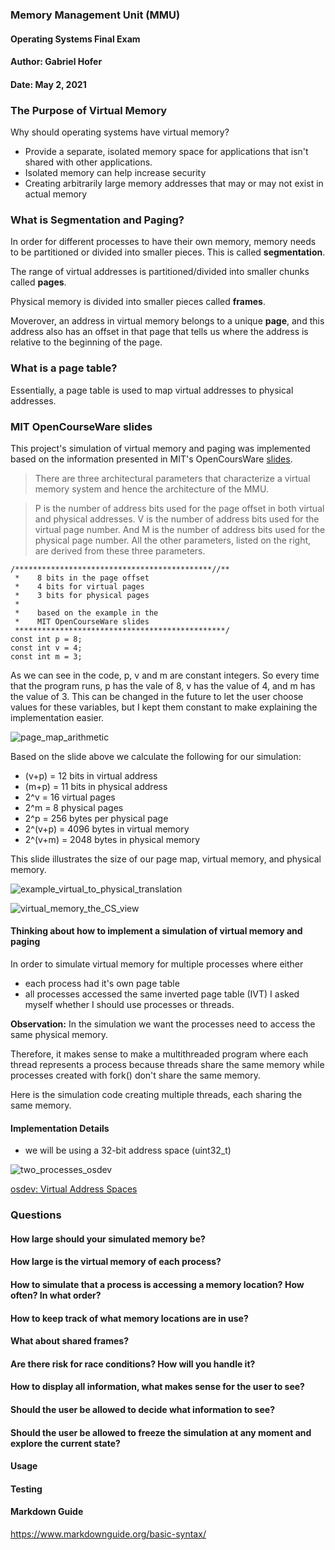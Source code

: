 ### Memory Management Unit (MMU)
#### Operating Systems Final Exam
#### Author: Gabriel Hofer
#### Date: May 2, 2021

### The Purpose of Virtual Memory 

Why should operating systems have virtual memory?
* Provide a separate, isolated memory space for applications that isn't shared with other 
applications.
* Isolated memory can help increase security 
* Creating arbitrarily large memory addresses that may or may not exist in actual memory

### What is Segmentation and Paging? 

In order for different processes to have their own memory, memory needs to be partitioned or divided into smaller pieces. This is called **segmentation**.

The range of virtual addresses is partitioned/divided into smaller chunks called **pages**.

Physical memory is divided into smaller pieces called **frames**.

Moverover, an address in virtual memory belongs to a unique **page**, and this address
also has an offset in that page that tells us where the address is relative to the beginning
of the page.

### What is a page table? 

Essentially, a page table is used to map virtual addresses to physical addresses. 

### MIT OpenCourseWare slides
This project's simulation of virtual memory and paging was implemented based
on the information presented in MIT's OpenCoursWare [slides](https://ocw.mit.edu/courses/electrical-engineering-and-computer-science/6-004-computation-structures-spring-2017/c16/c16s1/).

> There are three architectural parameters that characterize a virtual memory system and hence the architecture of the MMU.

> P is the number of address bits used for the page offset in both virtual and physical addresses. V is the number of address bits used for the virtual page number. And M is the number of address bits used for the physical page number. All the other parameters, listed on the right, are derived from these three parameters.

```
/********************************************//**
 *    8 bits in the page offset 
 *    4 bits for virtual pages
 *    3 bits for physical pages
 * 
 *    based on the example in the
 *    MIT OpenCourseWare slides
 ***********************************************/
const int p = 8;
const int v = 4;
const int m = 3;
```
As we can see in the code, p, v and m are constant integers. So every time that the program runs, p has the vale of 8, v has the value of 4, and m has the value of 3. This can be changed in the future to let the user choose values for these variables, but I kept them constant to make explaining the implementation easier.

![page\_map\_arithmetic](https://github.com/hofergabriel/MMU/blob/main/images/page_map_arithmetic.png)

Based on the slide above we calculate the following for our simulation: 

* (v+p) = 12 bits in virtual address
* (m+p) = 11 bits in physical address
* 2^v = 16 virtual pages
* 2^m = 8 physical pages
* 2^p = 256 bytes per physical page
* 2^(v+p) = 4096 bytes in virtual memory
* 2^(v+m) = 2048 bytes in physical memory

This slide illustrates the size of our page map, virtual memory, and physical memory.

![example\_virtual\_to\_physical\_translation](https://github.com/hofergabriel/MMU/blob/main/images/example_virtual_to_physical_translation.png)







![virtual\_memory\_the\_CS\_view](https://github.com/hofergabriel/MMU/blob/main/images/virtual_memory_the_CS_view.png)


#### Thinking about how to implement a simulation of virtual memory and paging

In order to simulate virtual memory for multiple processes where either 
* each process had it's own page table
* all processes accessed the same inverted page table (IVT)
I asked myself whether I should use processes or threads. 

**Observation:** In the simulation we want the processes need to access the same physical memory.

Therefore, it makes sense to make a multithreaded program where each thread represents a process
because threads share the same memory while processes created with fork() don't share the same
memory.

Here is the simulation code creating multiple threads, each sharing the same memory. 




#### Implementation Details

* we will be using a 32-bit address space (uint32\_t)



![two\_processes\_osdev](https://github.com/hofergabriel/MMU/blob/main/images/two_processes_osdev.png)


[osdev: Virtual Address Spaces](https://wiki.osdev.org/Paging#Virtual_Address_Spaces)



### Questions

#### How large should your simulated memory be? 

#### How large is the virtual memory of each process? 

#### How to simulate that a process is accessing a memory location? How often? In what order?

#### How to keep track of what memory locations are in use? 

#### What about shared frames? 

#### Are there risk for race conditions? How will you handle it? 

#### How to display all information, what makes sense for the user to see? 

#### Should the user be allowed to decide what information to see? 

#### Should the user be allowed to freeze the simulation at any moment and explore the current state? 

#### Usage

#### Testing

#### Markdown Guide
<https://www.markdownguide.org/basic-syntax/>








